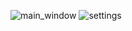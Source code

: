 ![main_window](https://user-images.githubusercontent.com/58740418/150780987-dfc141b4-7341-4336-a36b-23233defcd79.png)
![settings](https://user-images.githubusercontent.com/58740418/150780993-b0b705be-ddb9-4934-aa5e-a566af6c3553.png)
